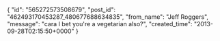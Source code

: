  {
   "id": "565272573508679",
   "post_id": "462493170453287_480677688634835",
   "from_name": "Jeff Roggers",
   "message": "cara I bet you're a vegetarian also?",
   "created_time": "2013-09-28T02:15:50+0000"
 }
